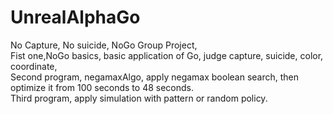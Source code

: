 # UnrealAlphaGo
No Capture, No suicide, NoGo
Group Project,             
Fist one,NoGo basics, basic application of Go, judge capture, suicide, color, coordinate,          
Second program, negamaxAlgo, apply negamax boolean search, then optimize it from 100 seconds to 48 seconds.        
Third program, apply simulation with pattern or random policy.
